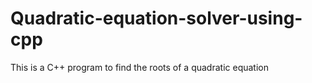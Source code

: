 # Quadratic-equation-solver-using-cpp
This is a C++ program to find the roots of a quadratic equation
